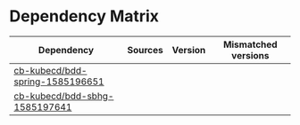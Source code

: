 # Dependency Matrix

Dependency | Sources | Version | Mismatched versions
---------- | ------- | ------- | -------------------
[cb-kubecd/bdd-spring-1585196651](https://github.com/cb-kubecd/bdd-spring-1585196651.git) |  | []() | 
[cb-kubecd/bdd-sbhg-1585197641](https://github.com/cb-kubecd/bdd-sbhg-1585197641.git) |  | []() | 
